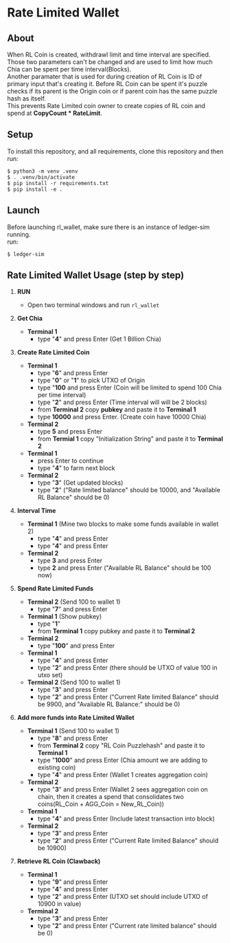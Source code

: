 # Rate Limited Wallet

## About
  When RL Coin is created, withdrawl limit and time interval are specified. Those two parameters can't be changed and are used to limit how much Chia can be spent per time interval(Blocks).    
  Another paramater that is used for during creation of RL Coin is ID of primary input that's creating it. Before RL Coin can be spent it's puzzle checks if its parent is the Origin coin or if parent coin has the same puzzle hash as itself.     
  This prevents Rate Limited coin owner to create copies of RL coin and spend at **CopyCount * RateLimit**.    

## Setup

To install this repository, and all requirements, clone this repository and then run:

```
$ python3 -m venv .venv
$ . .venv/bin/activate
$ pip install -r requirements.txt
$ pip install -e .
```
## Launch

Before launching rl_wallet, make sure there is an instance of ledger-sim running.   
run:
```
$ ledger-sim
```

## Rate Limited Wallet Usage (step by step)
  1. **RUN**
     - Open two terminal windows and run  ```rl_wallet```

  2. **Get Chia**
     - **Terminal 1**
       - type "**4**" and press Enter (Get 1 Billion Chia)
  3. **Create Rate Limited Coin**
     - **Terminal 1**
       - type "**6**" and press Enter
       - type "**0**" or "**1**" to pick UTXO of Origin
       - type "**100** and press Enter (Coin will be limited to spend 100 Chia per time interval)
       - type "**2**" and press Enter (Time interval will will be 2 blocks)
       - from **Terminal 2** copy **pubkey** and paste it to **Terminal 1**
       - type **10000** and press Enter. (Create coin have 10000 Chia)
     - **Terminal 2**
       - type **5** and press Enter
       - from **Termial 1** copy "Initialization String" and paste it to **Terminal 2**
     - **Terminal 1**
       - press Enter to continue
       - type "**4**" to farm next block
     - **Terminal 2**
       - type "**3**" (Get updated blocks)
       - type "**2**" ("Rate limited balance" should be 10000, and "Available RL Balance" should be 0)
  4. **Interval Time**
     - **Terminal 1** (Mine two blocks to make some funds available in wallet 2)
       - type "**4**" and press Enter
       - type "**4**" and press Enter
     - **Terminal 2**
       - type **3** and press Enter
       - type **2** and press Enter ("Available RL Balance" should be 100 now)
  5. **Spend Rate Limited Funds**
     - **Terminal 2** (Send 100 to wallet 1)
       - type "**7**" and press Enter
     - **Terminal 1** (Show pubkey)
       - type "**1**"
       - from **Terminal 1** copy pubkey and paste it to **Terminal 2**
     - **Terminal 2**
       - type "**100**" and press Enter
     - **Terminal 1**
       - type "**4**" and press Enter
       - type "**2**" and press Enter (there should be UTXO of value 100 in utxo set)
     - **Terminal 2** (Send 100 to wallet 1)
       - type "**3**" and press Enter
       - type "**2**" and press Enter ("Current Rate limited Balance" should be 9900, and "Available RL Balance:" should be 0)
  6. **Add more funds into Rate Limited Wallet**
     - **Terminal 1** (Send 100 to wallet 1)
       - type "**8**" and press Enter
       - from **Terminal 2** copy "RL Coin Puzzlehash" and paste it to **Terminal 1**
       - type "**1000**" and press Enter (Chia amount we are adding to existing coin)
       - type "**4**" and press Enter (Wallet 1 creates aggregation coin)
     - **Terminal 2**
       - type "**3**" and press Enter (Wallet 2 sees aggregation coin on chain, then it creates a spend that consolidates two coins(RL_Coin + AGG_Coin = New_RL_Coin))
     - **Terminal 1**
       - type "**4**" and press Enter (Include latest transaction into block)
     - **Terminal 2**
       - type "**3**" and press Enter
       - type "**2**" and press Enter ("Current Rate limited Balance" should be 10900)
  7. **Retrieve RL Coin (Clawback)**
     - **Terminal 1**
       - type "**9**" and press Enter
       - type "**4**" and press Enter
       - type "**2**" and press Enter (UTXO set should include UTXO of 10900 in value)
     - **Terminal 2**
       - type "**3**" and press Enter
       - type "**2**" and press Enter ("Current rate limited balance" should be 0)
